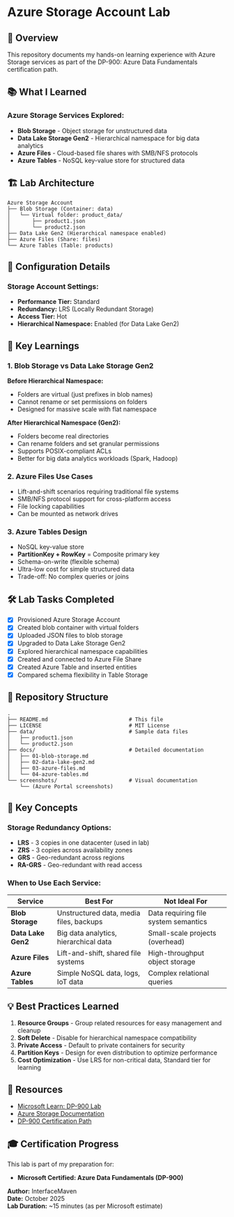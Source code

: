 # Azure Storage Account Lab

## 🎯 Overview
This repository documents my hands-on learning experience with Azure Storage services as part of the DP-900: Azure Data Fundamentals certification path.

## 📚 What I Learned

### Azure Storage Services Explored:
- **Blob Storage** - Object storage for unstructured data
- **Data Lake Storage Gen2** - Hierarchical namespace for big data analytics
- **Azure Files** - Cloud-based file shares with SMB/NFS protocols
- **Azure Tables** - NoSQL key-value store for structured data

## 🏗️ Lab Architecture
```
Azure Storage Account
├── Blob Storage (Container: data)
│   └── Virtual folder: product_data/
│       ├── product1.json
│       └── product2.json
├── Data Lake Gen2 (Hierarchical namespace enabled)
├── Azure Files (Share: files)
└── Azure Tables (Table: products)
```

## 🔧 Configuration Details

### Storage Account Settings:
- **Performance Tier:** Standard
- **Redundancy:** LRS (Locally Redundant Storage)
- **Access Tier:** Hot
- **Hierarchical Namespace:** Enabled (for Data Lake Gen2)

## 📝 Key Learnings

### 1. Blob Storage vs Data Lake Storage Gen2
**Before Hierarchical Namespace:**
- Folders are virtual (just prefixes in blob names)
- Cannot rename or set permissions on folders
- Designed for massive scale with flat namespace

**After Hierarchical Namespace (Gen2):**
- Folders become real directories
- Can rename folders and set granular permissions
- Supports POSIX-compliant ACLs
- Better for big data analytics workloads (Spark, Hadoop)

### 2. Azure Files Use Cases
- Lift-and-shift scenarios requiring traditional file systems
- SMB/NFS protocol support for cross-platform access
- File locking capabilities
- Can be mounted as network drives

### 3. Azure Tables Design
- NoSQL key-value store
- **PartitionKey + RowKey** = Composite primary key
- Schema-on-write (flexible schema)
- Ultra-low cost for simple structured data
- Trade-off: No complex queries or joins

## 🛠️ Lab Tasks Completed

- [x] Provisioned Azure Storage Account
- [x] Created blob container with virtual folders
- [x] Uploaded JSON files to blob storage
- [x] Upgraded to Data Lake Storage Gen2
- [x] Explored hierarchical namespace capabilities
- [x] Created and connected to Azure File Share
- [x] Created Azure Table and inserted entities
- [x] Compared schema flexibility in Table Storage

## 📂 Repository Structure
```
.
├── README.md                          # This file
├── LICENSE                            # MIT License
├── data/                              # Sample data files
│   ├── product1.json
│   └── product2.json
├── docs/                              # Detailed documentation
│   ├── 01-blob-storage.md
│   ├── 02-data-lake-gen2.md
│   ├── 03-azure-files.md
│   └── 04-azure-tables.md
└── screenshots/                       # Visual documentation
    └── (Azure Portal screenshots)
```

## 🔑 Key Concepts

### Storage Redundancy Options:
- **LRS** - 3 copies in one datacenter (used in lab)
- **ZRS** - 3 copies across availability zones
- **GRS** - Geo-redundant across regions
- **RA-GRS** - Geo-redundant with read access

### When to Use Each Service:

| Service | Best For | Not Ideal For |
|---------|----------|---------------|
| **Blob Storage** | Unstructured data, media files, backups | Data requiring file system semantics |
| **Data Lake Gen2** | Big data analytics, hierarchical data | Small-scale projects (overhead) |
| **Azure Files** | Lift-and-shift, shared file systems | High-throughput object storage |
| **Azure Tables** | Simple NoSQL data, logs, IoT data | Complex relational queries |

## 💡 Best Practices Learned

1. **Resource Groups** - Group related resources for easy management and cleanup
2. **Soft Delete** - Disable for hierarchical namespace compatibility
3. **Private Access** - Default to private containers for security
4. **Partition Keys** - Design for even distribution to optimize performance
5. **Cost Optimization** - Use LRS for non-critical data, Standard tier for learning

## 🔗 Resources

- [Microsoft Learn: DP-900 Lab](https://microsoftlearning.github.io/DP-900T00A-Azure-Data-Fundamentals/Instructions/Labs/dp900-02-storage-lab.html)
- [Azure Storage Documentation](https://docs.microsoft.com/azure/storage/)
- [DP-900 Certification Path](https://docs.microsoft.com/learn/certifications/azure-data-fundamentals/)

## 🎓 Certification Progress

This lab is part of my preparation for:
- **Microsoft Certified: Azure Data Fundamentals (DP-900)**



**Author:** InterfaceMaven  
**Date:** October 2025  
**Lab Duration:** ~15 minutes (as per Microsoft estimate)
